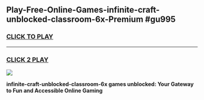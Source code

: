 
## Play-Free-Online-Games-infinite-craft-unblocked-classroom-6x-Premium #gu995
<h3>
<a href="https://premium.freeplayer.one?title=infinite-craft-unblocked-classroom-6x&ref=8M">CLICK TO PLAY</a></h3>
<hr>

<h3>
<a href="https://premium.freeplayer.one?title=infinite-craft-unblocked-classroom-6x&ref=8M">CLICK 2 PLAY</a>
  
</h3>

<a href="https://premium.freeplayer.one?title=infinite-craft-unblocked-classroom-6x&ref=8M"><img src="https://clearcache.store/games.png"></a>


**infinite-craft-unblocked-classroom-6x games unblocked: Your Gateway to Fun and Accessible Online Gaming**
